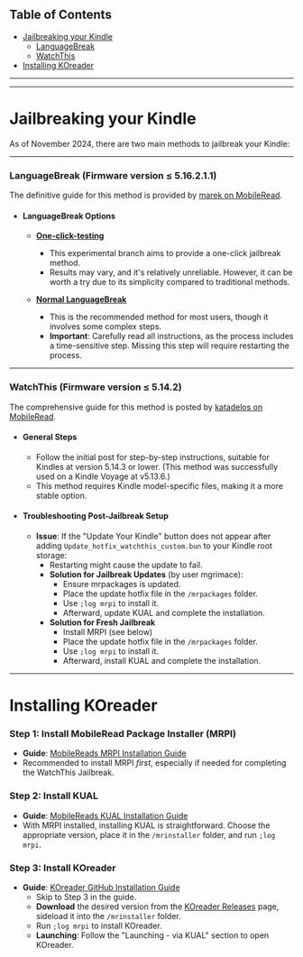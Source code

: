 ## Table of Contents
- [Jailbreaking your Kindle](#jailbreaking-your-kindle)
  - [LanguageBreak](#languagebreak)
  - [WatchThis](watchthis)
- [Installing KOreader](#installing-koreader)

---
---

# Jailbreaking your Kindle

As of November 2024, there are two main methods to jailbreak your Kindle:

---

### LanguageBreak (Firmware version ≤ 5.16.2.1.1)

The definitive guide for this method is provided by [marek on MobileRead](https://www.mobileread.com/forums/showthread.php?t=356872).

- #### LanguageBreak Options
  - **[One-click-testing](https://github.com/notmarek/LanguageBreak/tree/one-click-testing)**
    - This experimental branch aims to provide a one-click jailbreak method.
    - Results may vary, and it's relatively unreliable. However, it can be worth a try due to its simplicity compared to traditional methods.
  
  - **[Normal LanguageBreak](https://github.com/notmarek/LanguageBreak/)**
    - This is the recommended method for most users, though it involves some complex steps.
    - **Important**: Carefully read all instructions, as the process includes a time-sensitive step. Missing this step will require restarting the process.

---

### WatchThis (Firmware version ≤ 5.14.2)

The comprehensive guide for this method is posted by [katadelos on MobileRead](https://www.mobileread.com/forums/showthread.php?t=346037&highlight=WatchThis).

- #### General Steps
  - Follow the initial post for step-by-step instructions, suitable for Kindles at version 5.14.3 or lower. (This method was successfully used on a Kindle Voyage at v5.13.6.)
  - This method requires Kindle model-specific files, making it a more stable option.

- #### Troubleshooting Post-Jailbreak Setup
  - **Issue**: If the "Update Your Kindle" button does not appear after adding `Update_hotfix_watchthis_custom.bun` to your Kindle root storage:
    - Restarting might cause the update to fail.
    - **Solution for Jailbreak Updates** (by user mgrimace): 
      - Ensure mrpackages is updated.
      - Place the update hotfix file in the `/mrpackages` folder.
      - Use `;log mrpi` to install it.
      - Afterward, update KUAL and complete the installation.
    - **Solution for Fresh Jailbreak**
      - Install MRPI (see below)
      - Place the update hotfix file in the `/mrpackages` folder.
      - Use `;log mrpi` to install it.
      - Afterward, install KUAL and complete the installation.

---

# Installing KOreader

### Step 1: Install MobileRead Package Installer (MRPI)
- **Guide**: [MobileReads MRPI Installation Guide](https://www.mobileread.com/forums/showthread.php?t=251143)
- Recommended to install MRPI *first*, especially if needed for completing the WatchThis Jailbreak.

### Step 2: Install KUAL
- **Guide**: [MobileReads KUAL Installation Guide](https://www.mobileread.com/forums/showthread.php?t=203326)
- With MRPI installed, installing KUAL is straightforward. Choose the appropriate version, place it in the `/mrinstaller` folder, and run `;log mrpi`.

### Step 3: Install KOreader
- **Guide**: [KOreader GitHub Installation Guide](https://github.com/koreader/koreader/wiki/Installation-on-Kindle-devices)
  - Skip to Step 3 in the guide.
  - **Download** the desired version from the [KOreader Releases](https://github.com/koreader/koreader/releases) page, sideload it into the `/mrinstaller` folder.
  - Run `;log mrpi` to install KOreader.
  - **Launching**: Follow the "Launching - via KUAL" section to open KOreader.
